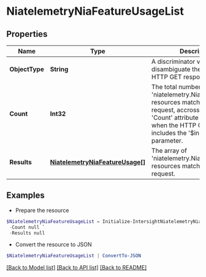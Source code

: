 # NiatelemetryNiaFeatureUsageList
## Properties

Name | Type | Description | Notes
------------ | ------------- | ------------- | -------------
**ObjectType** | **String** | A discriminator value to disambiguate the schema of a HTTP GET response body. | 
**Count** | **Int32** | The total number of &#39;niatelemetry.NiaFeatureUsage&#39; resources matching the request, accross all pages. The &#39;Count&#39; attribute is included when the HTTP GET request includes the &#39;$inlinecount&#39; parameter. | [optional] 
**Results** | [**NiatelemetryNiaFeatureUsage[]**](NiatelemetryNiaFeatureUsage.md) | The array of &#39;niatelemetry.NiaFeatureUsage&#39; resources matching the request. | [optional] 

## Examples

- Prepare the resource
```powershell
$NiatelemetryNiaFeatureUsageList = Initialize-IntersightNiatelemetryNiaFeatureUsageList  -ObjectType null `
 -Count null `
 -Results null
```

- Convert the resource to JSON
```powershell
$NiatelemetryNiaFeatureUsageList | ConvertTo-JSON
```

[[Back to Model list]](../README.md#documentation-for-models) [[Back to API list]](../README.md#documentation-for-api-endpoints) [[Back to README]](../README.md)

